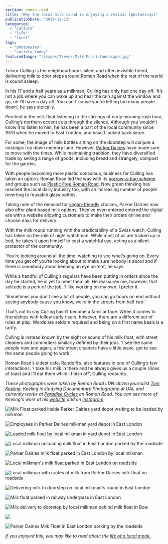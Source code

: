 ```yaml
---
section: roman-road
title: "Why the local milk round is enjoying a revival [photoessay]"
publicationDate: "2019-12-13"
categories: 
  - "culture"
  - "life"
  - "local"
tags: 
  - "photoessay"
  - "society-today"
featuredImage: "/images/Trevor-Milk-Man-1-landscape.jpg"
---
```


Trevor Culling is the neighbourhood’s silent and often invisible friend, delivering milk to door steps around Roman Road when the rest of the world is sound asleep. 

In his 17 and a half years as a milkman, Culling has only had one day off. ‘It’s not a job where you can wake up and hear the rain against the window and go, oh I’ll have a day off. You can’t ‘cause you’re letting too many people down’, he says stoically.

Perched in the milk float listening to the stirrings of early morning rush hour, Culling’s northern accent cuts through the silence. Although you wouldn’t know it to listen to him, he has been a part of the local community since 1979 when he moved to East London, and hasn’t looked back since.

For some, the image of milk bottles sitting on the doorstep will conjure a nostalgic trip down memory lane. However, [Parker Dairies](https://parkerdairies.co.uk/) have made sure to move with the times. While maintaining tradition, they have diversified trade by selling a range of goods, including bread and strangely, compost for the garden. 

With people becoming more plastic conscious, business for Culling has taken an upturn. Roman Road led the way with its [borrow-a-bag scheme](https://romanroadlondon.com/roman-road-to-launch-borrow-a-bag-scheme/) and groups such as [Plastic Free Roman Road](https://romanroadlondon.com/going-plastic-free-a-journey-from-i-to-we/). Now green thinking has reached the local dairy industry too, with an increasing number of people reverting to reusable glass bottles.

Taking note of the demand for [vegan-friendly](https://romanroadlondon.com/sazzy-fran-vegan-french-toast-recipe/) choices, Parker Dairies now also offer plant based milk options. They’ve even entered entered the digital era with a website allowing customers to make their orders online and choose days for delivery.  

With the milk round running with the predictability of a Swiss watch, Culling has taken on the role of night watchman. While most of us are tucked up in bed, he takes it upon himself to cast a watchful eye, acting as a silent protector of the community.

‘You’re looking around all the time, watching to see what’s going on. Every time you get off you’re looking about to make sure nobody is about and if there is somebody about keeping an eye on ‘em’, he says. 

While a handful of Culling’s regulars have been putting in orders since the day he started, he is yet to meet them all. He reassures me, however, that solitude is a perk of the job, ‘I like working on my own. I prefer it.

‘Sometimes you don’t see a lot of people, you can go hours on end without seeing anybody cause you know, we’re in the streets from half two.’ 

That’s not to say Culling hasn’t become a familiar face. When it comes to friendships with fellow early risers, however, there are a different set of rules at play. Words are seldom required and being on a first name basis is a rarity. 

Culling is instead known by the sight or sound of his milk float, with street cleaners and commuters similarly defined by their jobs. ‘I see the same people now and again, a few street cleaners have a little wave, get to see the same people going to work.’ 

Roman Road’s oldest cafe, Randolfi’s, also features in one of Culling’s few interactions. ‘I take his milk in there and he always gives us a couple slices of toast and I’ll eat them while I finish off’, Culling recounts.

_These photographs were taken by Roman Road LDN citizen journalist [Tom Keeling](https://romanroadlondon.com/author/tom-keeling/). Keeling is studying Documentary Photography at UAL and currently works at [Paradise Cycles](https://romanroadlondon.com/paradise-cycles-james-johnson-louis-wigmore-interview/) on Roman Road. You can see more of Keeling's work at his [website](https://tomkeelingphoto.com/) and on [Instagram](https://www.instagram.com/tomkphotog/)_.

![Milk Float parked inside Parker Dairies yard depot waiting to be loaded by milkman ](/images/Trevor-Milk-Man-4-1024x768.jpg)

![Employees in Parker Dairies milkman yard depot in East London](/images/Trevor-Milk-Man-20-1024x768.jpg)

![Loaded milk float by local milkman in yard depot in East London](/images/Trevor-Milk-Man-2-1024x768.jpg)

![Local milkman unloading milk float in East London parked by the roadside](/images/Trevor-Milk-Man-38-1024x768.jpg)

![Parker Dairies milk float parked in East London by local milkman](/images/Trevor-Milk-Man-47-1024x768.jpg)

![Local milkman's milk float parked in East London on roadside](/images/Trevor-Milk-Man-32-1024x768.jpg)

![Local milkman with crates of milk from Parker Dairies milk float on roadside](/images/Trevor-Milk-Man-30-1024x768.jpg)

![Delivering milk to doorstep on local milkman's round in East London](/images/Trevor-Milk-Man-46-1024x768.jpg)

![Milk float parked in railway underpass in East London](/images/Trevor-Milk-Man-43-1024x768.jpg)

![Milk delivery to doorstep by local milkman behind milk float in Bow](/images/Trevor-Milk-Man-40-1024x768.jpg)

![](/images/Trevor-Milk-Man-42-1024x768.jpg)

![Parker Dairies Milk Float in East London parking by the roadside](/images/Trevor-Milk-Man-39-1024x768.jpg)

_If you enjoyed this, you may like to read about the [life of a local monk.](https://romanroadlondon.com/buddhist-monk-east-end-life/)_

